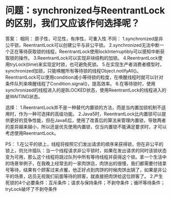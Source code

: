 # 问题：synchronized与ReentrantLock的区别，我们又应该作何选择呢？
答案：
相同：
原子性，可见性，有序性，可重入性
不同：
1.synchronized是非公平锁，ReentrantLock可以创建公平与非公平锁。
2.synchronized无法中断一个正在等待获取锁的线程，ReentrantLock使用lockInterruptibly可以感知中断获取锁的操作。
3.ReentrantLock可以实现非块结构的加锁。
4.ReentrantLock使用tryLock(time)来实现定时锁，也可避免死锁。
5.在实现生产者消费者模型时，synchronized加锁，只能唤醒所有等待锁的线程Object.notifyAll()。ReentrantLock可以使用condition减小等待锁的粒度，在唤醒线程时就可以针对条件队列来唤醒线程了Condition.signal()，提高效率。
6.在等待锁时，使用synchronized的线程进入的是BLOCKED状态，使用ReentrantLock的线程进入的是WAITING状态。

选择：
1.ReentrantLock并不是一种替代内置锁的方法，而是当内置加锁机制不适用时，作为一种可选择的高级功能。
2.Java5时，ReentrantLock比内置锁可以提供更好的竞争性能，但在Java6后，使用了改善后的算法来管理内置锁，导致两者的差异越来越小，所以还是优先使用内置锁，仅当内置锁不能满足要求时，才可以考虑使用ReentrantLock。

PS：
1.在公平的锁上，线程将按照它们发出请求的顺序来获得锁，但在非公平的锁上，则允许插队：当一个线程请求非公平锁时，如果在发出请求的同时该锁状态变为可用，那么这个线程将跳过队列中所有等待线程并获得这个锁。拿一个生活中的场景举例子，在我晚上经常去的一家肉饼店，肉饼出的很慢，我们都需要付钱拿号等待，结果有个顾客过来点餐，他正好点到肉饼的时候肉饼出锅了，如果是非公平的场景，店员无视我们前面等待的顾客，就直接把肉饼给这位顾客了。
2.产生死锁的4个必要条件：互斥条件；请求与保持条件；不剥夺条件；循环等待条件；tryLock破坏了不剥夺条件